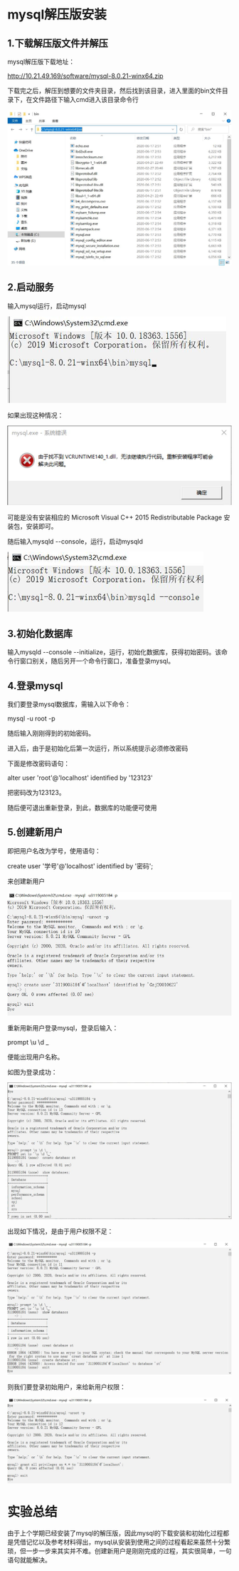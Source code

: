 # mysql解压版安装
## 1.下载解压版文件并解压

mysql解压版下载地址：

http://10.21.49.169/software/mysql-8.0.21-winx64.zip


下载完之后，解压到想要的文件夹目录，然后找到该目录，进入里面的bin文件目录下，在文件路径下输入cmd进入该目录命令行

![](picture/project2/1.jpg)

## 2.启动服务
输入mysql运行，启动mysql

![](picture/project2/2.jpg)

如果出现这种情况：

![](picture/project2/3.jpg)

可能是没有安装相应的 Microsoft Visual C++ 2015 Redistributable Package 安装包，安装即可。

随后输入mysqld --console，运行，启动mysqld

![](picture/project2/4.jpg)

## 3.初始化数据库

输入mysqld --console --initialize，运行，初始化数据库，获得初始密码。该命令行窗口别关，随后另开一个命令行窗口，准备登录mysql。

## 4.登录mysql
我们要登录mysql数据库，需输入以下命令：

mysql -u root -p

随后输入刚刚得到的初始密码。

进入后，由于是初始化后第一次运行，所以系统提示必须修改密码

下面是修改密码语句：

alter user 'root'@'localhost' identified by '123123'

把密码改为123123。

随后便可退出重新登录，到此，数据库的功能便可使用

## 5.创建新用户
即把用户名改为学号，使用语句：

 create user '学号'@'localhost' identified by '密码'; 

来创建新用户

![](picture/project2/5.jpg)

重新用新用户登录mysql，登录后输入：

prompt \u \d \_

便能出现用户名称。

如图为登录成功：

![](picture/project2/6.jpg)

出现如下情况，是由于用户权限不足：

![](picture/project2/7.jpg)

则我们要登录初始用户，来给新用户权限：

![](picture/project2/8.jpg)

# 实验总结

由于上个学期已经安装了mysql的解压版，因此mysql的下载安装和初始化过程都是凭借记忆以及参考材料得出，mysql从安装到使用之间的过程看起来虽然十分繁琐，但一步一步来其实并不难。创建新用户是刚刚完成的过程，其实很简单，一句语句就能解决。



